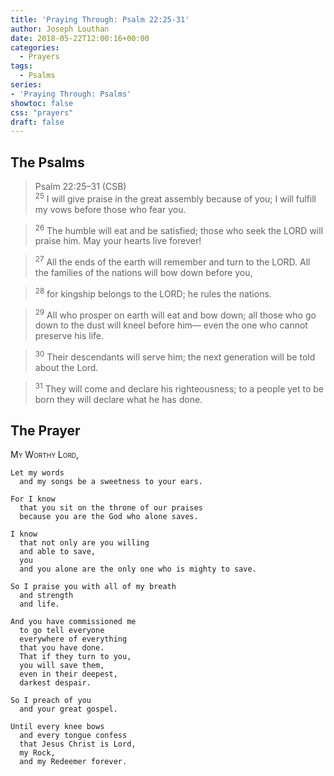 ```yaml
---
title: 'Praying Through: Psalm 22:25-31'
author: Joseph Louthan
date: 2018-05-22T12:00:16+00:00
categories:
  - Prayers
tags:
  - Psalms
series:
- 'Praying Through: Psalms'
showtoc: false
css: "prayers"
draft: false
---
```

## The Psalms

>Psalm 22:25–31 (CSB)  
><sup>25</sup> I will give praise in the great assembly because of you; I will fulfill my vows before those who fear you. 

><sup>26</sup> The humble will eat and be satisfied; those who seek the LORD will praise him. May your hearts live forever! 

><sup>27</sup> All the ends of the earth will remember and turn to the LORD. All the families of the nations will bow down before you, 

><sup>28</sup> for kingship belongs to the LORD; he rules the nations. 

><sup>29</sup> All who prosper on earth will eat and bow down; all those who go down to the dust will kneel before him— even the one who cannot preserve his life. 

><sup>30</sup> Their descendants will serve him; the next generation will be told about the Lord. 

><sup>31</sup> They will come and declare his righteousness; to a people yet to be born they will declare what he has done.

## The Prayer

<div style="font-variant: small-caps;">
  My Worthy Lord,
</div>

```text
Let my words 
  and my songs be a sweetness to your ears.

For I know 
  that you sit on the throne of our praises 
  because you are the God who alone saves.

I know 
  that not only are you willing 
  and able to save,
  you 
  and you alone are the only one who is mighty to save.

So I praise you with all of my breath 
  and strength 
  and life.

And you have commissioned me 
  to go tell everyone
  everywhere of everything 
  that you have done. 
  That if they turn to you,
  you will save them,
  even in their deepest,
  darkest despair.

So I preach of you 
  and your great gospel.

Until every knee bows 
  and every tongue confess 
  that Jesus Christ is Lord,
  my Rock,
  and my Redeemer forever.
```
